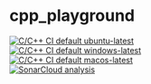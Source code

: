 # cpp_playground
  
[![C/C++ CI default ubuntu-latest](https://github.com/incyi/cpp_playground/actions/workflows/c-cpp_default_ubuntu.yml/badge.svg)](https://github.com/incyi/cpp_playground/actions/workflows/c-cpp_default_ubuntu.yml)  
[![C/C++ CI default windows-latest](https://github.com/incyi/cpp_playground/actions/workflows/c-cpp_default_windows.yml/badge.svg)](https://github.com/incyi/cpp_playground/actions/workflows/c-cpp_default_windows.yml)  
[![C/C++ CI default macos-latest](https://github.com/incyi/cpp_playground/actions/workflows/c-cpp_default_macos.yml/badge.svg)](https://github.com/incyi/cpp_playground/actions/workflows/c-cpp_default_macos.yml)  
[![SonarCloud analysis](https://github.com/incyi/cpp_playground/actions/workflows/sonarcloud.yml/badge.svg)](https://github.com/incyi/cpp_playground/actions/workflows/sonarcloud.yml)  
